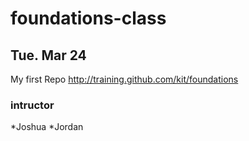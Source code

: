 # foundations-class
## Tue. Mar 24
My first Repo   http://training.github.com/kit/foundations

### intructor
 
 *Joshua
 *Jordan
 
 
